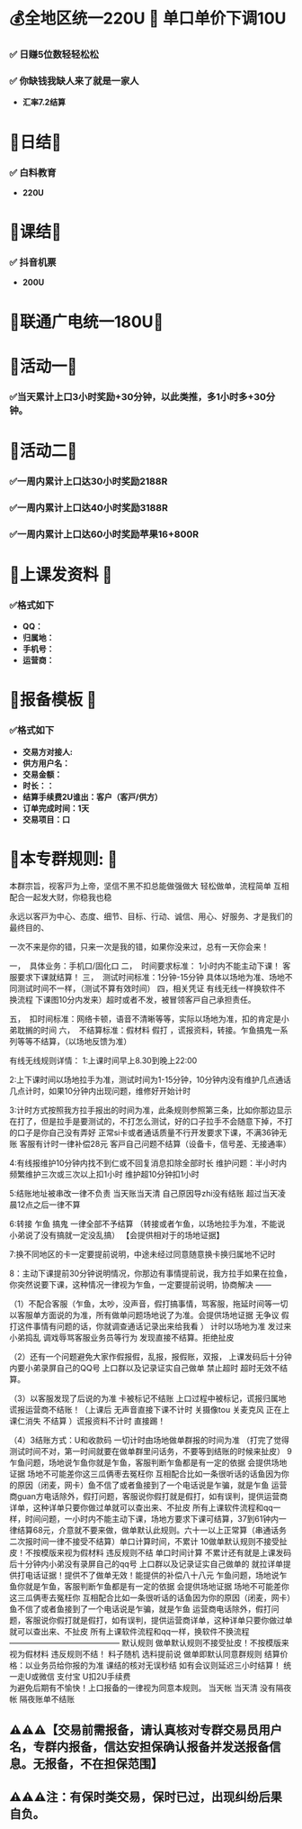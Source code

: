 # 💰全地区统一220U 📖 单口单价下调10U

### ✅ **日赚5位数轻轻松松**
### ✅ **你缺钱我缺人来了就是一家人**
- **汇率7.2结算**


# 📜日结📖
### ✅ **白料教育**
- **220U**

# 📜课结📖
### ✅ **抖音机票**
- **200U**

# 📜联通广电统一180U📖


# 🤝活动一📖
###  **✅当天累计上口3小时奖励+30分钟，以此类推，多1小时多+30分钟。**


# 🤝活动二📖
###  **✅一周内累计上口达30小时奖励2188R**
###  **✅一周内累计上口达40小时奖励3188R**
###  **✅一周内累计上口达60小时奖励苹果16+800R**



# 🤝上课发资料 📖

###  **✅格式如下**
- **QQ：**
- **归属地：**
- **手机号：**
- **运营商：**

# 🤝报备模板 📖

###  **✅格式如下**
- **交易方对接人:**
- **供方用户名：**
- **交易金额：**
- **时长：：**
- **结算手续费2U谁出：客户（客戸/供方）**
- **订单完成时间：1天**
- **交易项目：口**

# 🤝本专群规则: 📖

本群宗旨，视客戸为上帝，坚信不黑不扣总能做强做大 轻松做单，流程简单 互相配合一起发大财，你稳我也稳

永远以客戸为中心、态度、细节、目标、行动、诚信、用心、好服务、才是我们的最终目的、

一次不来是你的错，只来一次是我的错，如果你没来过，总有一天你会来！

一，  具体业务：手机口/固化口
二，  时间要求标准：
         1小时内不能主动下课！
         客服要求下课就结算！
三，  测试时间标准：1分钟-15分钟 具体以场地为准、场地不同测试时间不一样，（测试不算有效时间）
四，相关凭证 
有线无线一样换软件不换流程
下课图10分内发来）超时或者不发，被冒领客戸自己承担责任。

五，  扣时间标准：网络卡顿，语音不清晰等等，实际以场地为准，扣的肯定是小弟耽搁的时间
六，  不结算标准：假材料 假打 ，谎报资料，转接。乍鱼搞鬼一系列等等不结算，（以场地反馈为准）

有线无线规则详情：
1:上课时间早上8.30到晚上22:00

2:上下课时间以场地拉手为准，测试时间为1-15分钟，10分钟内没有维护几点通话几点计时，如果10分钟内出现问题，维修好开始计时

3:计时方式按照我方拉手报出的时间为准，此条规则参照第三条，比如你那边显示在打了，但是拉手是要测试的，不打怎么测试，好的口子拉手不会随意下掉，不打的口子是你自己没有弄好 正常si卡或者通话质量不行开发要求下课，不满36钟无账 客服有计时一律补偿28元 客戸自己问题不结算（设备卡，信号差、无接通率）

4:有线报维护10分钟内找不到仁或不回复消息扣除全部时长
维护问题：半小时内频繁维护三次或三次以上扣1小时  维护超10分钟扣1小时

5:结账地址被串改一律不负责 当天账当天清 自己原因导zhi没有结账 超过当天凌晨12点之后一律不算

6:转接 乍鱼 搞鬼 一律全部不予结算
（转接或者乍鱼，以场地拉手为准，不能说小弟说了没有搞就一定没乱搞） 【会提供相对于的场地证据】

7:换不同地区的卡一定要提前说明，中途未经过同意随意换卡换归属地不记时

8：主动下课提前30分钟说明情况，你那边有事情提前说，我方拉手如果在拉鱼，你突然说要下课，这种情况一律视为乍鱼，一定要提前说明，协商解决
——

（1）不配合客服（乍鱼，太吵，没声音，假打搞事情，骂客服，拖延时间等一切以客服单方面说的为准，所有做单问题场地说了为准。会提供场地证据 无争议 假打这件事情有问题的话，你就调查通话记录出来给我看 ） 计时以场地为准 发过来小弟捣乱 调戏辱骂客服业务员等行为 发现直接不结算。拒绝扯皮

（2）还有一个问题避免大家作假报假，乱报，报假账，双报， 上课发码后十分钟内要小弟录屏自己的QQ号 上口群以及记录证实自己做单 禁止超时 超时无效不结算。

（3）以客服发现了后说的为准  卡被标记不结账 上口过程中被标记，谎报归属地谎报运营商不结账！（上课后 无声音直接下课不计时 关摄像tou 关麦克风 正在上课仁消失 不结算 ）谎报资料不计时 直接踢！

（4）3结账方式：U和收款码
一切计时由场地做单群报的时间为准 （打完了觉得测试时间不对，第一时间就要在做单群里问话务，不要等到结账的时候来扯皮）
9乍鱼问题，场地说乍鱼你就是乍鱼，客服判断乍鱼都是有一定的依据 会提供场地证据 场地不可能差你这三瓜俩枣去冤枉你 互相配合比如一条很听话的话鱼因为你的原因（闭麦，网卡）鱼不信了或者鱼接到了一个电话说是乍骗，就是乍鱼 运营商guan方电话除外，假打问题，客服说你假打就是假打，如有误判，提供运营商详单，这种详单只要你做过单就可以查出来、不扯皮 所有上课软件流程和qq一样，时间问题，一小时内不能主动下课，场地方要求下课可结算，37到61钟内一律结算68元，介意就不要来做，做单默认此规则。六十一以上正常算（串通话务二次报时间一律不接受不结算）单口计算时间，不累计
10做单默认规则不接受扯皮！不按模版来视为假材料 违反规则不结 单口时间计算 不累计还有就是上课发码后十分钟内小弟没有录屏自己的qq号 上口群以及记录证实自己做单的 就拉详单提供打电话证据！提供不了做单无效！能提供的补偿八十八元 乍鱼问题，场地说乍鱼你就是乍鱼，客服判断乍鱼都是有一定的依据 会提供场地证据 场地不可能差你这三瓜俩枣去冤枉你 互相配合比如一条很听话的话鱼因为你的原因（闭麦，网卡）鱼不信了或者鱼接到了一个电话说是乍骗，就是乍鱼 运营商电话除外，假打问题，客服说你假打就是假打，如有误判，提供运营商详单，这种详单只要你做过单就可以查出来、不扯皮 所有上课软件流程和qq一样，换软件不换流程
——————————————
默认规则
做单默认规则不接受扯皮！不按模版来视为假材料 违反规则不结！
料子随机 选料提前说
做单即默认同意群规则
结算价格：以业务员给你报的为准
课结的核对无误秒结 
如有会议则延迟三小时结算！
统一走U或微信 支付宝 U扣2U手续费  
为避免后期有不愉快！上口报备的一律视为同意本规则。
当天帐 当天清 没有隔夜帐 隔夜账单不结账


## ⚠️⚠️⚠️【交易前需报备，请认真核对专群交易员用户名，专群内报备，信达安担保确认报备并发送报备信息。无报备，不在担保范围】

## ⚠️⚠️⚠️注：有保时类交易，保时已过，出现纠纷后果自负。
